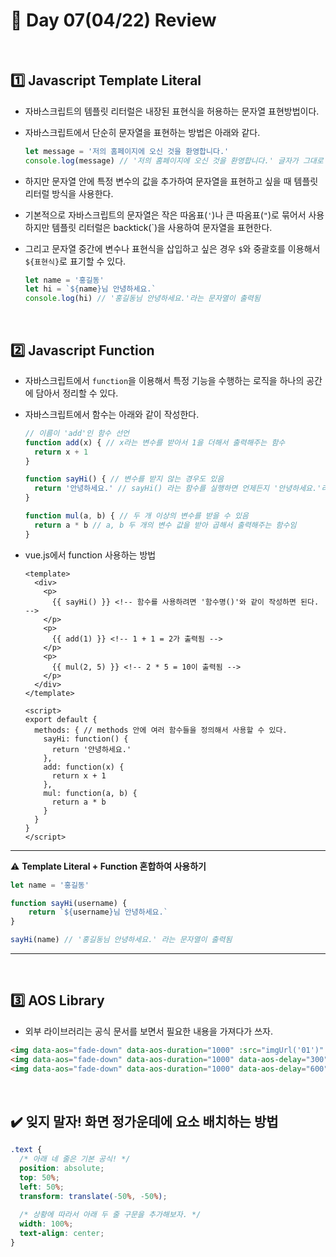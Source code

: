 # :page_facing_up: Day 07(04/22) Review

<br>

## :one: Javascript Template Literal

- 자바스크립트의 템플릿 리터럴은 내장된 표현식을 허용하는 문자열 표현방법이다.

- 자바스크립트에서 단순히 문자열을 표현하는 방법은 아래와 같다.

  ```javascript
  let message = '저의 홈페이지에 오신 것을 환영합니다.'
  console.log(message) // '저의 홈페이지에 오신 것을 환영합니다.' 글자가 그대로 출력됨
  ```

- 하지만 문자열 안에 특정 변수의 값을 추가하여 문자열을 표현하고 싶을 때 템플릿 리터럴 방식을 사용한다.

- 기본적으로 자바스크립트의 문자열은 작은 따옴표(`'`)나 큰 따옴표(`"`)로 묶어서 사용하지만 템플릿 리터럴은 backtick(`)을 사용하여 문자열을 표현한다.

- 그리고 문자열 중간에 변수나 표현식을 삽입하고 싶은 경우 `$`와 중괄호를 이용해서 `${표현식}`로 표기할 수 있다.

  ```javascript
  let name = '홍길동'
  let hi = `${name}님 안녕하세요.`
  console.log(hi) // '홍길동님 안녕하세요.'라는 문자열이 출력됨
  ```

<br>

## :two: Javascript Function

- 자바스크립트에서 `function`을 이용해서 특정 기능을 수행하는 로직을 하나의 공간에 담아서 정리할 수 있다.

- 자바스크립트에서 함수는 아래와 같이 작성한다.

  ```javascript
  // 이름이 'add'인 함수 선언
  function add(x) { // x라는 변수를 받아서 1을 더해서 출력해주는 함수
    return x + 1
  }
  
  function sayHi() { // 변수를 받지 않는 경우도 있음
    return '안녕하세요.' // sayHi() 라는 함수를 실행하면 언제든지 '안녕하세요.'라는 문자열이 출력됨
  }
  
  function mul(a, b) { // 두 개 이상의 변수를 받을 수 있음
    return a * b // a, b 두 개의 변수 값을 받아 곱해서 출력해주는 함수임
  }
  ```

- vue.js에서 function 사용하는 방법

  ```vue
  <template>
    <div>
      <p>
        {{ sayHi() }} <!-- 함수를 사용하려면 '함수명()'와 같이 작성하면 된다. -->
      </p>
      <p>
        {{ add(1) }} <!-- 1 + 1 = 2가 출력됨 -->
      </p>
      <p>
        {{ mul(2, 5) }} <!-- 2 * 5 = 10이 출력됨 -->
      </p>
    </div>
  </template>
  
  <script>
  export default {
    methods: { // methods 안에 여러 함수들을 정의해서 사용할 수 있다.
      sayHi: function() {
        return '안녕하세요.'
      },
      add: function(x) {
        return x + 1
      },
      mul: function(a, b) {
        return a * b
      }
    }
  }
  </script>
  ```

---

:warning: <b>Template Literal + Function 혼합하여 사용하기</b>

```javascript
let name = '홍길동'

function sayHi(username) {
    return `${username}님 안녕하세요.`
}

sayHi(name) // '홍길동님 안녕하세요.' 라는 문자열이 출력됨
```

---

<br>

## :three: AOS Library

- 외부 라이브러리는 공식 문서를 보면서 필요한 내용을 가져다가 쓰자.

```html
<img data-aos="fade-down" data-aos-duration="1000" :src="imgUrl('01')" alt="image1">
<img data-aos="fade-down" data-aos-duration="1000" data-aos-delay="300" :src="imgUrl('02')" alt="image2">
<img data-aos="fade-down" data-aos-duration="1000" data-aos-delay="600" :src="imgUrl('03')" alt="image3">
```

<br>

## :heavy_check_mark: 잊지 말자! 화면 정가운데에 요소 배치하는 방법

```css
.text {
  /* 아래 네 줄은 기본 공식! */
  position: absolute;
  top: 50%;
  left: 50%;
  transform: translate(-50%, -50%);
    
  /* 상황에 따라서 아래 두 줄 구문을 추가해보자. */
  width: 100%;
  text-align: center;
}
```

